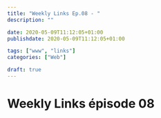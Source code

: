 ```yaml
---
title: "Weekly Links Ep.08 - "
description: ""

date: 2020-05-09T11:12:05+01:00
publishdate: 2020-05-09T11:12:05+01:00

tags: ["www", "links"]
categories: ["Web"]

draft: true
---
```


# Weekly Links épisode 08


